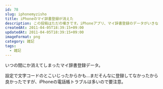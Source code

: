 ```yaml
---
id: 78
slug: iphonemyzisho
title: iPhoneのマイ辞書登録が消えた
description: この投稿はただの嘆きです。iPhoneアプリ、マイ辞書登録のデータがいきなり消えてしまいました…。
createdAt: 2011-04-05T18:39:15+09:00
updatedAt: 2011-04-05T18:39:15+09:00
imageFormat: png
category: 雑記
tags:
  - 雑記
---
```


いつの間にか消えてしまったマイ辞書登録データ。

<capture-image article-id="78" img-file-name="myzisyogamen.png" caption="MY辞書登録が消えた…（これは設定画面）"></capture-image>

設定で文字コードのとこいじったからかも…まだそんなに登録してなかったから良かったですが、iPhoneの電話帳トラブルは多いので要注意。
